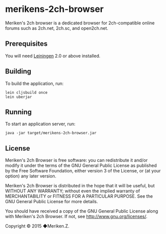 # merikens-2ch-browser

Meriken's 2ch browser is a dedicated browser for 2ch-compatible online forums such as 2ch.net, 2ch.sc, and open2ch.net.

## Prerequisites

You will need [Leiningen][1] 2.0 or above installed.

[1]: https://github.com/technomancy/leiningen

## Building

To build the application, run:

    lein cljsbuild once
    lein uberjar

## Running

To start an application server, run:

    java -jar target/merikens-2ch-browser.jar

## License

Meriken's 2ch Browser is free software: you can redistribute it and/or modify
it under the terms of the GNU General Public License as published by
the Free Software Foundation, either version 3 of the License, or
(at your option) any later version.

Meriken's 2ch Browser is distributed in the hope that it will be useful,
but WITHOUT ANY WARRANTY; without even the implied warranty of
MERCHANTABILITY or FITNESS FOR A PARTICULAR PURPOSE.  See the
GNU General Public License for more details.

You should have received a copy of the GNU General Public License
along with Meriken's 2ch Browser.  If not, see <http://www.gnu.org/licenses/>.

Copyright © 2015 ◆Meriken.Z.
